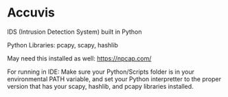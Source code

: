 # Accuvis
IDS (Intrusion Detection System) built in Python

Python Libraries: pcapy, scapy, hashlib

May need this installed as well: https://npcap.com/

For running in IDE: Make sure your Python/Scripts folder is in your environmental PATH variable, and set your Python interpretter to the proper version that has your scapy, hashlib, and pcapy libraries installed. 
